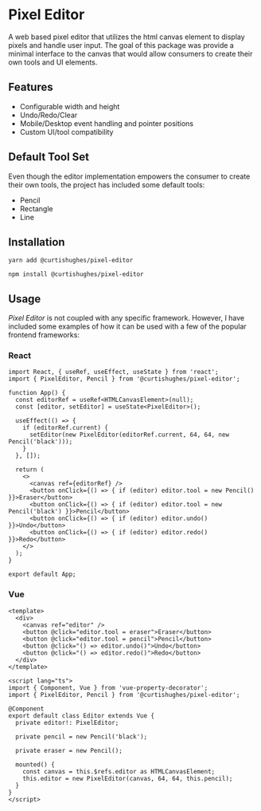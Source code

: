 # Pixel Editor
A web based pixel editor that utilizes the html canvas element to display pixels and handle user input. The goal of this package was provide a minimal interface to the canvas that would allow consumers to create their own tools and UI elements.

## Features
* Configurable width and height
* Undo/Redo/Clear
* Mobile/Desktop event handling and pointer positions
* Custom UI/tool compatibility

## Default Tool Set
Even though the editor implementation empowers the consumer to create their own tools, the project has included some default tools:
* Pencil
* Rectangle
* Line

## Installation
```
yarn add @curtishughes/pixel-editor
```

```
npm install @curtishughes/pixel-editor
```

## Usage
*Pixel Editor* is not coupled with any specific framework. However, I have included some examples of how it can be used with a few of the popular frontend frameworks:

### React
```tsx
import React, { useRef, useEffect, useState } from 'react';
import { PixelEditor, Pencil } from '@curtishughes/pixel-editor';

function App() {
  const editorRef = useRef<HTMLCanvasElement>(null);
  const [editor, setEditor] = useState<PixelEditor>();

  useEffect(() => {
    if (editorRef.current) {
      setEditor(new PixelEditor(editorRef.current, 64, 64, new Pencil('black')));
    }
  }, []);

  return (
    <>
      <canvas ref={editorRef} />
      <button onClick={() => { if (editor) editor.tool = new Pencil() }}>Eraser</button>
      <button onClick={() => { if (editor) editor.tool = new Pencil('black') }}>Pencil</button>
      <button onClick={() => { if (editor) editor.undo() }}>Undo</button>
      <button onClick={() => { if (editor) editor.redo() }}>Redo</button>
    </>
  );
}

export default App;
```

### Vue
```vue
<template>
  <div>
    <canvas ref="editor" />
    <button @click="editor.tool = eraser">Eraser</button>
    <button @click="editor.tool = pencil">Pencil</button>
    <button @click="() => editor.undo()">Undo</button>
    <button @click="() => editor.redo()">Redo</button>
  </div>
</template>

<script lang="ts">
import { Component, Vue } from 'vue-property-decorator';
import { PixelEditor, Pencil } from '@curtishughes/pixel-editor';

@Component
export default class Editor extends Vue {
  private editor!: PixelEditor;

  private pencil = new Pencil('black');

  private eraser = new Pencil();

  mounted() {
    const canvas = this.$refs.editor as HTMLCanvasElement;
    this.editor = new PixelEditor(canvas, 64, 64, this.pencil);
  }
}
</script>
```
